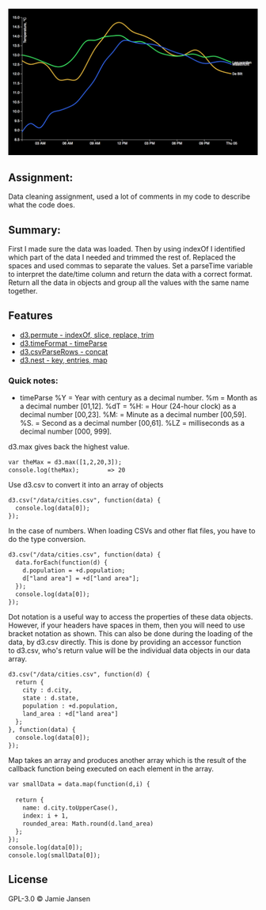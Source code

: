 
![lineChart](preview.png)
## Assignment:
Data cleaning assignment, used a lot of comments in my code to describe what the code does.

## Summary:
First I made sure the data was loaded. Then by using indexOf I identified which part of the data I needed and trimmed the rest of. Replaced the spaces and used commas to separate the values.
Set a parseTime variable to interpret the date/time column and return the data with a correct format. Return all the data in objects and group all the values with the same name together.

## Features
* [d3.permute - indexOf, slice, replace, trim](https://github.com/d3/d3-array/blob/master/README.md#permute)
* [d3.timeFormat - timeParse](https://github.com/d3/d3-array/blob/master/README.md#permute)
* [d3.csvParseRows - concat](https://github.com/d3/d3-dsv/blob/master/README.md#csvParseRows)
* [d3.nest - key, entries, map](https://github.com/d3/d3-collection/blob/master/README.md#nest)

### Quick notes:
* timeParse 
%Y		= Year with century as a decimal number.
%m		= Month as a decimal number [01,12].
%dT		= 
%H:		= Hour (24-hour clock) as a decimal number [00,23].
%M:		= Minute as a decimal number [00,59].
%S.		= Second as a decimal number [00,61].
%LZ		= milliseconds as a decimal number [000, 999].


d3.max gives back the highest value.
```
var theMax = d3.max([1,2,20,3]);
console.log(theMax);		=> 20
```



Use d3.csv to convert it into an array of objects
```
d3.csv("/data/cities.csv", function(data) {
  console.log(data[0]);
});
```

In the case of numbers. When loading CSVs and other flat files, you have to do the type conversion.
```
d3.csv("/data/cities.csv", function(data) {
  data.forEach(function(d) {
    d.population = +d.population;
    d["land area"] = +d["land area"];
  });
  console.log(data[0]);
});
```

Dot notation is a useful way to access the properties of these data objects. However, if your headers have spaces in them, then you will need to use bracket notation as shown. This can also be done during the loading of the data, by d3.csv directly. This is done by providing an accessor function to d3.csv, who's return value will be the individual data objects in our data array.

```
d3.csv("/data/cities.csv", function(d) {
  return {
    city : d.city,
    state : d.state,
    population : +d.population,
    land_area : +d["land area"]
  };
}, function(data) {
  console.log(data[0]);
});
```

Map takes an array and produces another array which is the result of the callback function being executed on each element in the array.
```
var smallData = data.map(function(d,i) {

  return {
    name: d.city.toUpperCase(),
    index: i + 1,
    rounded_area: Math.round(d.land_area)
  };
});
console.log(data[0]);
console.log(smallData[0]);
```

## License

GPL-3.0 © Jamie Jansen
